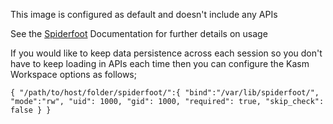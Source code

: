 This image is configured as default and doesn't include any APIs

See the [Spiderfoot](https://github.com/smicallef/spiderfoot) Documentation for further details on usage

If you would like to keep data persistence across each session so you don't have to keep loading in APIs each time then you can configure the Kasm Workspace options as follows;

``
{
   "/path/to/host/folder/spiderfoot/":{
      "bind":"/var/lib/spiderfoot/",
      "mode":"rw",
      "uid": 1000,
      "gid": 1000,
      "required": true,
      "skip_check": false
   }
}
``
